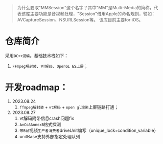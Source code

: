 >为什么要取"MMSession"这个名字？其中"MM"是Multi-Media的简称，代表该库主要功能是音视频处理，"Session"借用Apple的命名规则，譬如：AVCaptureSession、NSURLSession等。
>该库目前主要for iOS。

# 仓库简介
采用`OC++混编`，基础技术栈如下：
1. `FFmpeg解封装`、`VT解码`、`OpenGL ES上屏`；

# 开发roadmap：
1. 2023.08.24 
    1. `ffmpeg解封装` + `vt解码` + `open gl渲染`上屏链路打通；
2. 2023.08.27 
    1. vt解码附带信息crash问题fix
    2. `AvCc&AnnexB`格式探测
    3. `带B帧`视频`生产者消费者`driveUnit编写（unique_lock+condition_variable）
    4. unitBase支持外部指定处理队列
